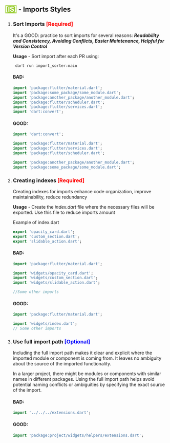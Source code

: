 

## <span style="background: #9ACD32; color:white">[IS]</span> - Imports Styles
1. ### Sort Imports <span style="color:red">[Required]</span>
    It's a GOOD: practice to sort imports for several reasons: ***Readability and Consistency, Avoiding Conflicts, Easier Maintenance, Helpful for Version Control***

    **Usage** - Sort import after each PR using:

        dart run import_sorter:main 
    
    #### BAD:
    ```dart
    import 'package:flutter/material.dart';
    import 'package:some_package/some_module.dart';
    import 'package:another_package/another_module.dart';
    import 'package:flutter/scheduler.dart';
    import 'package:flutter/services.dart';
    import 'dart:convert';
    ```

    #### GOOD:
    ```dart
    import 'dart:convert';

    import 'package:flutter/material.dart';
    import 'package:flutter/services.dart';
    import 'package:flutter/scheduler.dart';

    import 'package:another_package/another_module.dart';
    import 'package:some_package/some_module.dart';
    ```


2. ### Creating indexes <span style="color:red">[Required]</span>
    Creating indexes for imports enhance code organization, improve maintainability, reduce redundancy

    **Usage** - Create the *index.dart* file where the necessary files will be exported. Use this file to reduce imports amount

    Example of index.dart
    ```dart
    export 'opacity_card.dart';
    export 'custom_section.dart';
    export 'slidable_action.dart';
    ```

     #### BAD:
    ```dart
    import 'package:flutter/material.dart';

    import 'widgets/opacity_card.dart';
    import 'widgets/custom_section.dart';
    import 'widgets/slidable_action.dart';

    //Some other imports

    ```

    #### GOOD:
    ```dart
    import 'package:flutter/material.dart';

    import 'widgets/index.dart';
    // Some other imports
    
    ```



3. ### Use full import path <span style="color:blue">[Optional]</span> 
   Including the full import path makes it clear and explicit where the imported module or component is coming from. It leaves no ambiguity about the source of the imported functionality.

   In a larger project, there might be modules or components with similar names in different packages. Using the full import path helps avoid potential naming conflicts or ambiguities by specifying the exact source of the import.

    #### BAD:
    ```dart
    import '../../../extensions.dart';
    ```

    #### GOOD:
    ```dart
    import 'package:project/widgets/helpers/extensions.dart';
    ```
